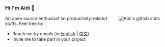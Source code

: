 ### Hi I'm Aidi :tada:

<img style="max-width: 450px" align="right" src="https://github-readme-stats.vercel.app/api?username=aidistan&show_icons=true&hide_title=true&hide=stars,contribs&include_all_commits=true&count_private=true" alt="Aidi's github stats"/>

An open source enthusiast on productivity-related stuffs. Feel free to:

- Reach me by emails (in [English](mailto:aidistan@outlook.com) | [中文](mailto:aidistan@163.com))
- Invite me to take part in your project
